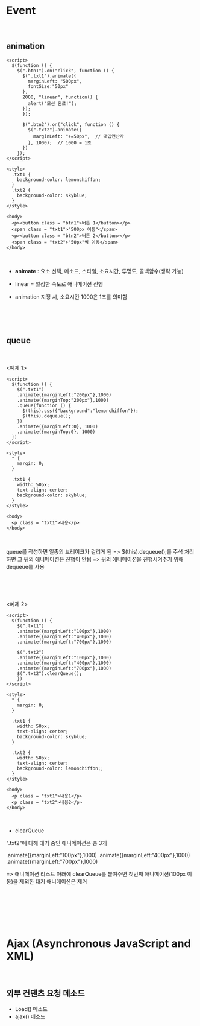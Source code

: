 # Event

<br>

## animation


```
<script>
  $(function () {
    $(".btn1").on("click", function () {
      $(".txt1").animate({
        marginLeft: "500px",
        fontSize:"50px"
      },
      2000, "linear", function() { 
        alert("모션 완료!");
      });
      });

      $(".btn2").on("click", function () {
        $(".txt2").animate({
          marginLeft: "+=50px",  // 대입연산자
        }, 1000);  // 1000 = 1초
      })
    });
</script>
```
```
<style>
  .txt1 {
    background-color: lemonchiffon;
  }
  .txt2 {
    background-color: skyblue;
  }
</style>
```
```
<body>
  <p><button class = "btn1">버튼 1</button></p>
  <span class = "txt1">"500px 이동"</span>
  <p><button class = "btn2">버튼 2</button></p>
  <span class = "txt2">"50px"씩 이동</span>
</body>
```

<br>

* <b>animate</b> : 요소 선택, 메소드, 스타일, 소요시간, 투명도, 콜백함수(생략 가능)

* linear = 일정한 속도로 애니메이션 진행

* animation 지정 시, 소요시간 1000은 1초를 의미함

<br><br><br>

## queue

<br>

<예제 1>

```
<script>
  $(function () {
    $(".txt1")
    .animate({marginLeft:"200px"},1000)
    .animate({marginTop:"200px"},1000)
    .queue(function () {
      $(this).css({"background":"lemonchiffon"});
      $(this).dequeue();
    })
    .animate({marginLeft:0}, 1000)
    .animate({marginTop:0}, 1000)
  })
</script>
```
```
<style>
  * {
    margin: 0;
  }

  .txt1 {
    width: 50px;
    text-align: center;
    background-color: skyblue;
  }
</style>
```
```
<body>
  <p class = "txt1">내용</p>
</body>
```

<br>

queue를 작성하면 일종의 브레이크가 걸리게 됨
=> $(this).dequeue();를 주석 처리하면 그 뒤의 애니메이션은 진행이 안됨 => 뒤의 애니메이션을 진행시켜주기 위해 dequeue를 사용

<br><br><br>

<예제 2>
```
<script>
  $(function () {
    $(".txt1")  
    .animate({marginLeft:"100px"},1000)
    .animate({marginLeft:"400px"},1000)
    .animate({marginLeft:"700px"},1000)

    $(".txt2") 
    .animate({marginLeft:"100px"},1000)
    .animate({marginLeft:"400px"},1000)
    .animate({marginLeft:"700px"},1000)
    $(".txt2").clearQueue();
    })
</script>
```
```
<style>
  * {
    margin: 0;
  }

  .txt1 {
    width: 50px;
    text-align: center;
    background-color: skyblue;
  }

  .txt2 {
    width: 50px;
    text-align: center;
    background-color: lemonchiffon;;
  }
</style>
```
```
<body>
  <p class = "txt1">내용1</p>
  <p class = "txt2">내용2</p>
</body>
```

<br>

* clearQueue 

".txt2"에 대해 대기 중인 애니메이션은 총 3개

.animate({marginLeft:"100px"},1000)
.animate({marginLeft:"400px"},1000)
.animate({marginLeft:"700px"},1000)

=> 애니메이션 리스트 아래에 clearQueue를 붙여주면 첫번째 애니메이션(100px 이동)을 제외한 대기 애니메이션은 제거

<br><br><br><br><br>

# Ajax (Asynchronous JavaScript and XML)

<br>

## 외부 컨텐츠 요청 메소드

* Load() 메소드
* ajax() 메소드

